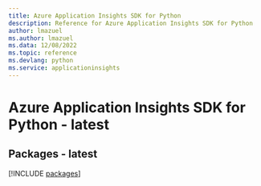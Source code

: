 ```yaml
---
title: Azure Application Insights SDK for Python
description: Reference for Azure Application Insights SDK for Python
author: lmazuel
ms.author: lmazuel
ms.data: 12/08/2022
ms.topic: reference
ms.devlang: python
ms.service: applicationinsights
---
```

# Azure Application Insights SDK for Python - latest
## Packages - latest
[!INCLUDE [packages](application-insights-index.md)]